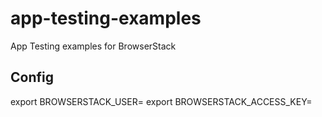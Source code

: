 # app-testing-examples
App Testing examples for BrowserStack

## Config
export BROWSERSTACK_USER=<browserstack user name>
export BROWSERSTACK_ACCESS_KEY=<browserstack access key>
